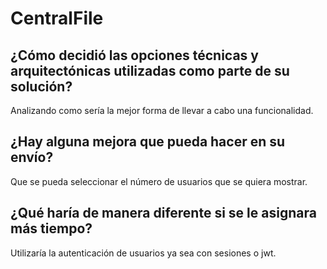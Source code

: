 # CentralFile

##  ¿Cómo decidió las opciones técnicas y arquitectónicas utilizadas como parte de su solución? 
Analizando como sería la mejor forma de llevar a cabo una funcionalidad. 

## ¿Hay alguna mejora que pueda hacer en su envío? 
Que se pueda seleccionar el número de usuarios que se quiera mostrar.

## ¿Qué haría de manera diferente si se le asignara más tiempo?
Utilizaría la autenticación de usuarios ya sea con sesiones o jwt.